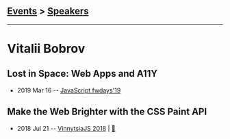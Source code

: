 ## [Events](../README.md) > [Speakers](../speakers.md)
---

# Vitalii Bobrov

## Lost in Space: Web Apps and A11Y
- 2019 Mar 16 -- [JavaScript fwdays&#39;19](https://fwdays.com/en/event/js-fwdays-2019/review/lost-in-space)    
## Make the Web Brighter with the CSS Paint API
- 2018 Jul 21 -- [VinnytsiaJS 2018](https://youtu.be/Gfq5Ut3r6Bw)  | [:notebook:](https://speakerdeck.com/bobrov1989/make-the-web-brighter-with-the-css-paint-api)  
